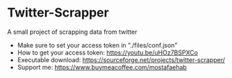# Twitter-Scrapper
A small project of scrapping data from twitter

- Make sure to set your access token in "./files/conf.json"
- How to get your access token: https://youtu.be/uHOz7BSPXCo
- Executable download: https://sourceforge.net/projects/twitter-scrapper/
- Support me: https://www.buymeacoffee.com/mostafaehab
